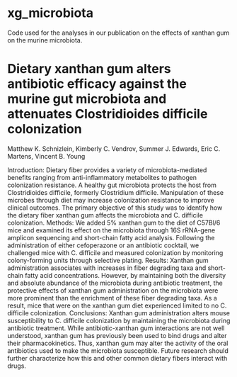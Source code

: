 # xg_microbiota
Code used for the analyses in our publication on the effects of xanthan gum on the murine microbiota.

# Dietary xanthan gum alters antibiotic efficacy against the murine gut microbiota and attenuates Clostridioides difficile colonization
Matthew K. Schnizlein, Kimberly C. Vendrov, Summer J. Edwards, Eric C. Martens, Vincent B. Young 

Introduction: Dietary fiber provides a variety of microbiota-mediated benefits ranging from anti-inflammatory metabolites to pathogen colonization resistance. A healthy gut microbiota protects the host from Clostridioides difficile, formerly Clostridium difficile. Manipulation of these microbes through diet may increase colonization resistance to improve clinical outcomes. The primary objective of this study was to identify how the dietary fiber xanthan gum affects the microbiota and C. difficile colonization.
Methods: We added 5% xanthan gum to the diet of C57Bl/6 mice and examined its effect on the microbiota through 16S rRNA-gene amplicon sequencing and short-chain fatty acid analysis. Following the administration of either cefoperazone or an antibiotic cocktail, we challenged mice with C. difficile and measured colonization by monitoring colony-forming units through selective plating.
Results: Xanthan gum administration associates with increases in fiber degrading taxa and short-chain fatty acid concentrations. However, by maintaining both the diversity and absolute abundance of the microbiota during antibiotic treatment, the protective effects of xanthan gum administration on the microbiota were more prominent than the enrichment of these fiber degrading taxa. As a result, mice that were on the xanthan gum diet experienced limited to no C. difficile colonization.
Conclusions: Xanthan gum administration alters mouse susceptibility to C. difficile colonization by maintaining the microbiota during antibiotic treatment. While antibiotic-xanthan gum interactions are not well understood, xanthan gum has previously been used to bind drugs and alter their pharmacokinetics. Thus, xanthan gum may alter the activity of the oral antibiotics used to make the microbiota susceptible. Future research should further characterize how this and other common dietary fibers interact with drugs.
